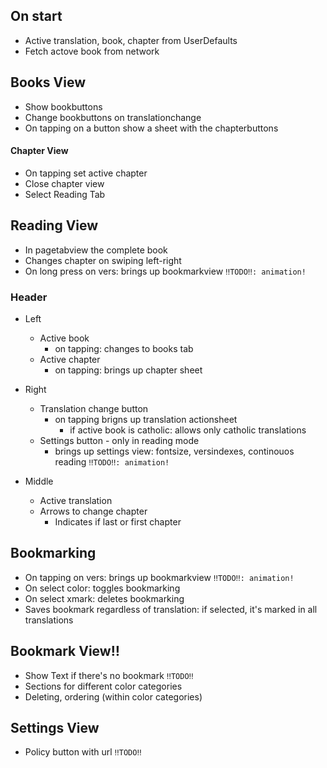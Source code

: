 ## On start
- Active translation, book, chapter from UserDefaults
- Fetch actove book from network


## Books View
- Show bookbuttons
- Change bookbuttons on translationchange
- On tapping on a button show a sheet with the chapterbuttons

#### Chapter View
- On tapping set active chapter
- Close chapter view
- Select Reading Tab


## Reading View
- In pagetabview the complete book
- Changes chapter on swiping left-right
- On long press on vers: brings up bookmarkview `‼️TODO‼️: animation!`

### Header
- Left
	- Active book
		- on tapping: changes to books tab
	- Active chapter
		- on tapping: brings up chapter sheet
- Right
	- Translation change button
		- on tapping brigns up translation actionsheet
			- if active book is catholic: allows only catholic translations
	- Settings button - only in reading mode
		- brings up settings view: fontsize, versindexes, continouos reading `‼️TODO‼️: animation!`

- Middle
	- Active translation
	- Arrows to change chapter
		- Indicates if last or first chapter

## Bookmarking
- On tapping on vers: brings up bookmarkview `‼️TODO‼️: animation!`
- On select color: toggles bookmarking
- On select xmark: deletes bookmarking
- Saves bookmark regardless of translation: if selected, it's marked in all translations

## Bookmark View‼
- Show Text if there's no bookmark `‼️TODO‼️`
- Sections for different color categories
- Deleting, ordering (within color categories)

## Settings View
- Policy button with url `‼️TODO‼️`

